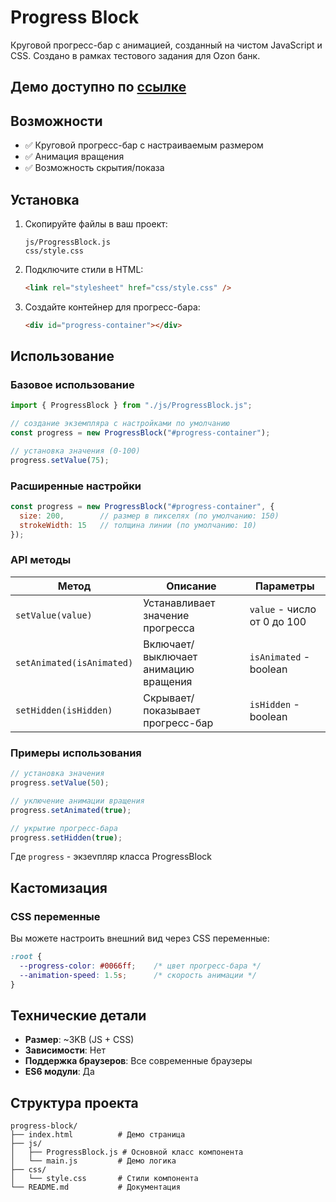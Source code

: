 # Progress Block

Круговой прогресс-бар с анимацией, созданный на чистом JavaScript и CSS. Создано в рамках тестового задания для Ozon банк.

## Демо доступно по [ссылке](https://nai-toors.github.io/ozon-test-task/)


## Возможности

- ✅ Круговой прогресс-бар с настраиваемым размером
- ✅ Анимация вращения
- ✅ Возможность скрытия/показа

## Установка

1. Скопируйте файлы в ваш проект:
   ```
   js/ProgressBlock.js
   css/style.css
   ```

2. Подключите стили в HTML:
   ```html
   <link rel="stylesheet" href="css/style.css" />
   ```

3. Создайте контейнер для прогресс-бара:
   ```html
   <div id="progress-container"></div>
   ```

## Использование

### Базовое использование

```javascript
import { ProgressBlock } from "./js/ProgressBlock.js";

// создание экземпляра с настройками по умолчанию
const progress = new ProgressBlock("#progress-container");

// установка значения (0-100)
progress.setValue(75);
```

### Расширенные настройки

```javascript
const progress = new ProgressBlock("#progress-container", {
  size: 200,        // размер в пикселях (по умолчанию: 150)
  strokeWidth: 15   // толщина линии (по умолчанию: 10)
});
```

### API методы

| Метод | Описание | Параметры |
|-------|----------|-----------|
| `setValue(value)` | Устанавливает значение прогресса | `value` - число от 0 до 100 |
| `setAnimated(isAnimated)` | Включает/выключает анимацию вращения | `isAnimated` - boolean |
| `setHidden(isHidden)` | Скрывает/показывает прогресс-бар | `isHidden` - boolean |

### Примеры использования

```javascript
// установка значения
progress.setValue(50);

// уключение анимации вращения
progress.setAnimated(true);

// укрытие прогресс-бара
progress.setHidden(true);
```
Где `progress` - экзеvпляр класса ProgressBlock

## Кастомизация

### CSS переменные

Вы можете настроить внешний вид через CSS переменные:

```css
:root {
  --progress-color: #0066ff;    /* цвет прогресс-бара */
  --animation-speed: 1.5s;      /* скорость анимации */
}
```

## Технические детали

- **Размер**: ~3KB (JS + CSS)
- **Зависимости**: Нет
- **Поддержка браузеров**: Все современные браузеры
- **ES6 модули**: Да

## Структура проекта

```
progress-block/
├── index.html          # Демо страница
├── js/
│   ├── ProgressBlock.js # Основной класс компонента
│   └── main.js         # Демо логика
├── css/
│   └── style.css       # Стили компонента
└── README.md           # Документация
```



